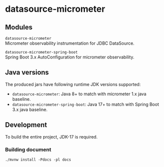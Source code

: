 # datasource-micrometer

## Modules

`datasource-micrometer`  
Micrometer observability instrumentation for JDBC DataSource.

`datasource-micrometer-spring-boot`  
Spring Boot 3.x AutoConfiguration for micrometer observability.


## Java versions

The produced jars have following runtime JDK versions supported:

- `datasource-micrometer`: Java 8+ to match with micrometer 1.x java baseline.
- `datasource-micrometer-spring-boot`: Java 17+ to match with Spring Boot 3.x java baseline.


## Development

To build the entire project, JDK-17 is required.

### Building document

```shell
./mvnw install -Pdocs -pl docs
```
